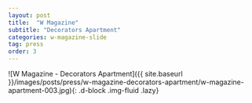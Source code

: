 ```yaml
---
layout: post
title:  "W Magazine"
subtitle: "Decorators Apartment"
categories: w-magazine-slide
tag: press
order: 3
---
```


![W Magazine - Decorators Apartment]({{ site.baseurl }}/images/posts/press/w-magazine-decorators-apartment/w-magazine-apartment-003.jpg){: .d-block .img-fluid .lazy}
